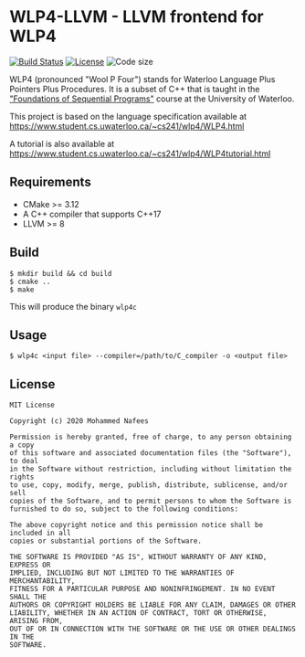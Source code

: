 # WLP4-LLVM - LLVM frontend for WLP4

[![Build Status](https://travis-ci.org/mnafees/wlp4-llvm.svg?branch=main)](https://travis-ci.org/mnafees/wlp4-llvm)
[![License](https://img.shields.io/github/license/mnafees/wlp4-llvm)](https://github.com/mnafees/wlp4-llvm/blob/main/LICENSE)
![Code size](https://img.shields.io/github/languages/code-size/mnafees/wlp4-llvm)

WLP4 (pronounced "Wool P Four") stands for Waterloo Language Plus Pointers Plus Procedures. It is a subset of C++ that is taught in the ["Foundations of Sequential Programs"](https://www.student.cs.uwaterloo.ca/~cs241) course at the University of Waterloo.

This project is based on the language specification available at https://www.student.cs.uwaterloo.ca/~cs241/wlp4/WLP4.html

A tutorial is also available at https://www.student.cs.uwaterloo.ca/~cs241/wlp4/WLP4tutorial.html

## Requirements

- CMake >= 3.12
- A C++ compiler that supports C++17
- LLVM >= 8

## Build

```
$ mkdir build && cd build
$ cmake ..
$ make
```
This will produce the binary `wlp4c`

## Usage

```
$ wlp4c <input file> --compiler=/path/to/C_compiler -o <output file>
```

## License

```
MIT License

Copyright (c) 2020 Mohammed Nafees

Permission is hereby granted, free of charge, to any person obtaining a copy
of this software and associated documentation files (the "Software"), to deal
in the Software without restriction, including without limitation the rights
to use, copy, modify, merge, publish, distribute, sublicense, and/or sell
copies of the Software, and to permit persons to whom the Software is
furnished to do so, subject to the following conditions:

The above copyright notice and this permission notice shall be included in all
copies or substantial portions of the Software.

THE SOFTWARE IS PROVIDED "AS IS", WITHOUT WARRANTY OF ANY KIND, EXPRESS OR
IMPLIED, INCLUDING BUT NOT LIMITED TO THE WARRANTIES OF MERCHANTABILITY,
FITNESS FOR A PARTICULAR PURPOSE AND NONINFRINGEMENT. IN NO EVENT SHALL THE
AUTHORS OR COPYRIGHT HOLDERS BE LIABLE FOR ANY CLAIM, DAMAGES OR OTHER
LIABILITY, WHETHER IN AN ACTION OF CONTRACT, TORT OR OTHERWISE, ARISING FROM,
OUT OF OR IN CONNECTION WITH THE SOFTWARE OR THE USE OR OTHER DEALINGS IN THE
SOFTWARE.
```
